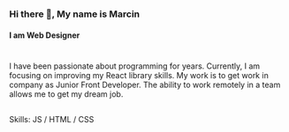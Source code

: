 ### Hi there 👋, My name is Marcin
#### I am Web Designer

# 
I have been passionate about programming for years. Currently, I am focusing on improving my React library skills. My work is to get work in company as Junior Front Developer. The ability to work remotely in a team allows me to get my dream job.

## 
Skills: JS / HTML / CSS 







